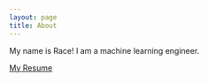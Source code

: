 ```yaml
---
layout: page
title: About
---
```

My name is Race! I am a machine learning engineer.

<a href="\public\Race_Peterson_Resume_SEPT_2022.pdf" download="Race_Resume_SEPT_2022">My Resume</a>
